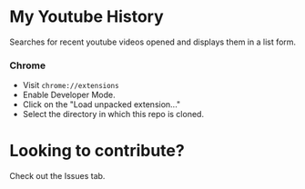 # My Youtube History

Searches for recent youtube videos opened and displays them in a list form.

### Chrome

- Visit `chrome://extensions`
- Enable Developer Mode.
- Click on the "Load unpacked extension..."
- Select the directory in which this repo is cloned.

# Looking to contribute?

Check out the Issues tab.

